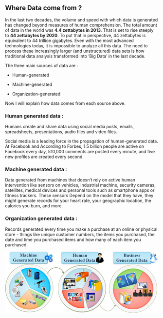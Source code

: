 Where Data come from ?
------------

In the last two decades, the volume and speed with which data is generated has changed beyond measures of human comprehension. The total amount of data in the world was **4.4 zettabytes in 2013**. That is set to rise steeply to **44 zettabytes by 2020**.
To put that in perspective, 44 zettabytes is equivalent to 44 trillion gigabytes. Even with the most advanced technologies today, it is impossible to analyze all this data. The need to process these increasingly larger (and unstructured) data sets is how traditional data analysis transformed into ‘Big Data’ in the last decade.

The three main sources of data are : 
- Human-generated

- Machine-generated

- Organization-generated

Now I will explain how data comes from each source above. 

### Human generated data : 

Humans create and share data using social media posts, emails, spreadsheets, presentations, audio files and video files. 

Social media is a leading force in the propagation of human-generated data. At Facebook and According to Forbes, 1.5 billion people are active on Facebook every day, 510,000 comments are posted every minute, and five new profiles are created every second. 



### Machine generated data : 

Data generated from machines that doesn’t rely on active human intervention like sensors on vehicles, industrial machine, security cameras, satellites, medical devices and personal tools such as smartphone apps or fitness trackers. These sensors Depend on the model that they have, they might generate records for your heart rate, your geographic location, the calories you burn, and more. 


### Organization generated data : 

Records generated every time you make a purchase at an online or physical store - things like unique customer numbers, the items you purchased, the date and time you purchased items and how many of each item you purchased.







![](Img/Different-types-of-data-domain.png)


 
